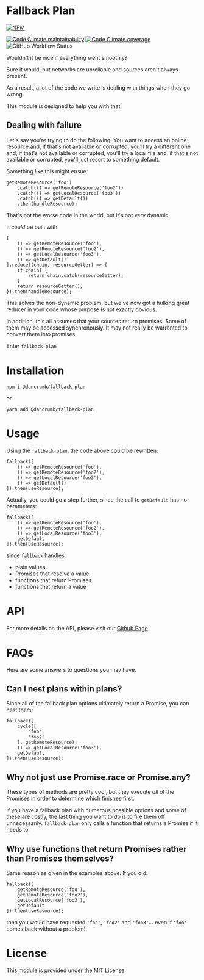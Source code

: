 # Fallback Plan

[![NPM](https://nodei.co/npm/@dancrumb/fallback-plan.png?downloads=true&downloadRank=true&stars=true)](https://nodei.co/npm/@dancrumb/fallback-plan/)

[![Code Climate maintainability](https://img.shields.io/codeclimate/maintainability/dancrumb/fallback-plan?style=for-the-badge)](https://codeclimate.com/github/dancrumb/fallback-plan)
[![Code Climate coverage](https://img.shields.io/codeclimate/coverage/dancrumb/fallback-plan?style=for-the-badge)](https://codeclimate.com/github/dancrumb/fallback-plan/coverage)
![GitHub Workflow Status](https://img.shields.io/github/workflow/status/dancrumb/fallback-plan/Build%20and%20Test?style=for-the-badge)


Wouldn't it be nice if everything went smoothly?

Sure it would, but networks are unreliable and sources aren't always present.

As a result, a lot of the code we write is dealing with things when they go wrong.

This module is designed to help you with that.

## Dealing with failure

Let's say you're trying to do the following: You want to access an online resource and, if that's 
not available or corrupted, you'll try a different one and, if that's not available or corrupted, 
you'll try a local file and, if that's not available or corrupted, you'll just resort to something default.

Something like this might ensue:

```
getRemoteResource('foo')
    .catch(() => getRemoteResource('foo2'))
    .catch(() => getLocalResource('foo3'))
    .catch(() => getDefault())
    .then(handleResource);
```

That's not the worse code in the world, but it's not very dynamic.

It _could_ be built with:

```
[
    () => getRemoteResource('foo'),
    () => getRemoteResource('foo2'),
    () => getLocalResource('foo3'),
    () => getDefault()
].reduce((chain, resourceGetter) => {
    if(chain) {
        return chain.catch(resourceGetter);
    }
    return resourceGetter();
}).then(handleResource);
```
This solves the non-dynamic problem, but we've now got a hulking great reducer in your code
whose purpose is not exactly obvious.

In addition, this all assumes that your sources return promises. Some of them may be accessed
synchronously. It may not really be warranted to convert them into promises.

Enter `fallback-plan`

# Installation

```
npm i @dancrumb/fallback-plan
```

or

```
yarn add @dancrumb/fallback-plan
```

# Usage

Using the `fallback-plan`, the code above could be rewritten:

```
fallback([
    () => getRemoteResource('foo'),
    () => getRemoteResource('foo2'),
    () => getLocalResource('foo3'),
    () => getDefault()
]).then(useResource);
```

Actually, you could go a step further, since the call to `getDefault` has no parameters:
```
fallback([
    () => getRemoteResource('foo'),
    () => getRemoteResource('foo2'),
    () => getLocalResource('foo3'),
    getDefault
]).then(useResource);
```
since `fallback` handles:

- plain values
- Promises that resolve a value
- functions that return Promises
- functions that return a value

# API

For more details on the API, please visit our [Github Page](https://fallback-plan.dancrumb.com/)

# FAQs
Here are some answers to questions you may have.
## Can I nest plans within plans?

Since all of the fallback plan options ultimately return a Promise, you can nest them:

```
fallback([
    cycle([
        'foo',
        'foo2'
    ], getRemoteResource),
    () => getLocalResource('foo3'),
    getDefault
]).then(useResource);
```

## Why not just use Promise.race or Promise.any?
These types of methods are pretty cool, but they execute *all* of the Promises in order to determine
which finishes first.

If you have a fallback plan with numerous possible options and some of these are costly, the last thing
you want to do is to fire them off unnecessarily. `fallback-plan` only calls a function
that returns a Promise if it needs to.

## Why use functions that return Promises rather than Promises themselves?
Same reason as given in the examples above. If you did:

```
fallback([
    getRemoteResource('foo'),
    getRemoteResource('foo2'),
    getLocalResource('foo3'),
    getDefault
]).then(useResource);
```

then you would have requested `'foo'`, `'foo2'` and `'foo3'`... even if `'foo'` comes back 
without a problem!

# License
This module is provided under the [MIT License](MIT).

[MIT]: https://spdx.org/licenses/MIT
[iterable]: https://developer.mozilla.org/en-US/docs/Web/JavaScript/Reference/Iteration_protocols#iterable
